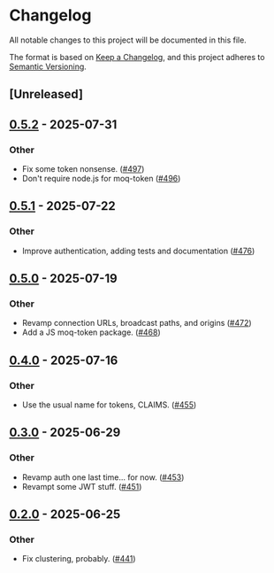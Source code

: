 # Changelog

All notable changes to this project will be documented in this file.

The format is based on [Keep a Changelog](https://keepachangelog.com/en/1.0.0/),
and this project adheres to [Semantic Versioning](https://semver.org/spec/v2.0.0.html).

## [Unreleased]

## [0.5.2](https://github.com/kixelated/moq/compare/moq-token-v0.5.1...moq-token-v0.5.2) - 2025-07-31

### Other

- Fix some token nonsense. ([#497](https://github.com/kixelated/moq/pull/497))
- Don't require node.js for moq-token ([#496](https://github.com/kixelated/moq/pull/496))

## [0.5.1](https://github.com/kixelated/moq/compare/moq-token-v0.5.0...moq-token-v0.5.1) - 2025-07-22

### Other

- Improve authentication, adding tests and documentation ([#476](https://github.com/kixelated/moq/pull/476))

## [0.5.0](https://github.com/kixelated/moq/compare/moq-token-v0.4.0...moq-token-v0.5.0) - 2025-07-19

### Other

- Revamp connection URLs, broadcast paths, and origins ([#472](https://github.com/kixelated/moq/pull/472))
- Add a JS moq-token package. ([#468](https://github.com/kixelated/moq/pull/468))

## [0.4.0](https://github.com/kixelated/moq/compare/moq-token-v0.3.0...moq-token-v0.4.0) - 2025-07-16

### Other

- Use the usual name for tokens, CLAIMS. ([#455](https://github.com/kixelated/moq/pull/455))

## [0.3.0](https://github.com/kixelated/moq/compare/moq-token-v0.2.0...moq-token-v0.3.0) - 2025-06-29

### Other

- Revamp auth one last time... for now. ([#453](https://github.com/kixelated/moq/pull/453))
- Revampt some JWT stuff. ([#451](https://github.com/kixelated/moq/pull/451))

## [0.2.0](https://github.com/kixelated/moq/compare/moq-token-v0.1.0...moq-token-v0.2.0) - 2025-06-25

### Other

- Fix clustering, probably. ([#441](https://github.com/kixelated/moq/pull/441))
